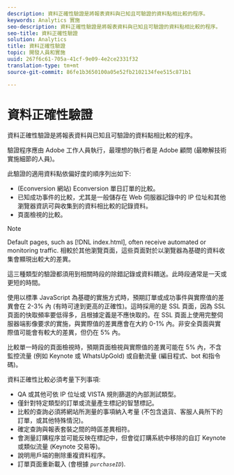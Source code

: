 ```yaml
---
description: 資料正確性驗證是將報表資料與已知且可驗證的資料點相比較的程序。
keywords: Analytics 實施
seo-description: 資料正確性驗證是將報表資料與已知且可驗證的資料點相比較的程序。
seo-title: 資料正確性驗證
solution: Analytics
title: 資料正確性驗證
topic: 開發人員和實施
uuid: 267f6c61-705a-41cf-9e09-4e2ce2331f32
translation-type: tm+mt
source-git-commit: 86fe1b3650100a05e52fb2102134fee515c871b1

---
```



# 資料正確性驗證

資料正確性驗證是將報表資料與已知且可驗證的資料點相比較的程序。

驗證程序應由 Adobe 工作人員執行，最理想的執行者是 Adobe 顧問 (最瞭解技術實施細節的人員)。

此驗證的適用資料點依偏好度的順序列出如下: 

* (Econversion 網站) Econversion 單日訂單的比較。
* 已知成功事件的比較，尤其是一般儲存在 Web 伺服器記錄中的 IP 位址和其他瀏覽器資訊可與收集到的資料相比較的記錄資料。
* 頁面檢視的比較。

>[!NOTE]
>
>Default pages, such as [!DNL index.html], often receive automated or monitoring traffic. 相較於其他瀏覽頁面，這些頁面對於以瀏覽器為基礎的資料收集會顯現出較大的差異。

這三種類型的驗證都須用到相關時段的除錯記錄或資料饋送。此時段通常是一天或更短的時間。

使用以標準 JavaScript 為基礎的實施方式時，預期訂單或成功事件與實際值的差異會在 2-3% 內 (有時可達到更高的正確性)。這時採用的是 SSL 頁面，因為 SSL 頁面的快取頻率要低得多，且根據定義是不應快取的。在 SSL 頁面上使用完整伺服器端影像要求的實施，與實際值的差異應會在大約 0-1% 內。非安全頁面與實際值可能會有較大的差異，但仍在 5% 內。

比較單一時段的頁面檢視時，預期頁面檢視與實際值的差異可能在 5% 內，不含監控流量 (例如 Keynote 或 WhatsUpGold) 或自動流量 (編目程式、bot 和指令碼)。

資料正確性比較必須考量下列事項: 

* QA 或其他可依 IP 位址或 VISTA 規則篩選的內部測試類型。
* 僅針對特定類型的訂單或流量產生標記的智慧標記。
* 比較的查詢必須將網站所測量的事項納入考量 (不包含退貨、客服人員所下的訂單，或其他特殊情況)。
* 確定查詢與報表套裝之間的時區差異相符。
* 會測量訂購程序並可能反映在標記中，但會從訂購系統中移除的自訂 Keynote 或類似流量 (Keynote 交易等)。
* 說明用戶端的刪除重複資料程序。
* 訂單頁面重新載入 (會根據  *`purchaseID`*).

